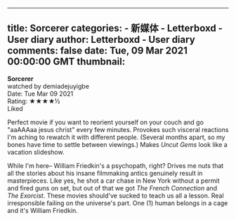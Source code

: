 
---
title: Sorcerer
categories: 
    - 新媒体
    - Letterboxd - User diary
author: Letterboxd - User diary
comments: false
date: Tue, 09 Mar 2021 00:00:00 GMT
thumbnail: 
---

<div>   
<b>Sorcerer</b><br>watched by demiadejuyigbe<br>Date: Tue Mar 09 2021<br>Rating:  ★★★★½ <br>Liked<br>








<div>



<div><p>Perfect movie if you want to reorient yourself on your couch and go "aaAAAaa jesus christ" every few minutes. Provokes such visceral reactions I'm aching to rewatch it with different people. (Several months apart, so my bones have time to settle between viewings.) Makes <i>Uncut Gems</i> look like a vacation slideshow.</p><p>While I'm here– William Friedkin's a psychopath, right? Drives me nuts that all the stories about his insane filmmaking antics genuinely result in masterpieces. Like yes, he shot a car chase in New York without a permit and fired guns on set, but out of that we got <i>The French Connection</i> and <i>The Exorcist</i>. These movies should've sucked to teach us all a lesson. Real irresponsible failing on the universe's part. One (1) human belongs in a cage and it's William Friedkin.</p></div>

</div>
  
</div>
            